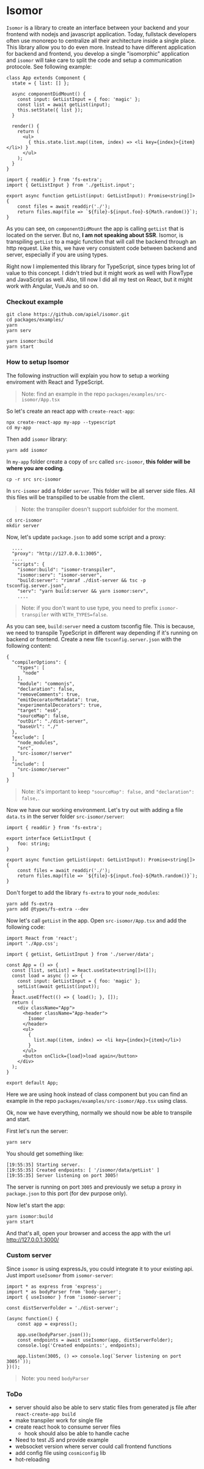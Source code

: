 
# Isomor

`Isomor` is a library to create an interface between your backend and your frontend with nodejs and javascript application. Today, fullstack developers often use monorepo to centralize all their architecture inside a single place. This library allow you to do even more. Instead to have different application for backend and frontend, you develop a single "isomorphic" application and `isomor` will take care to split the code and setup a communication protocole. See following example:

```
class App extends Component {
  state = { list: [] };

  async componentDidMount() {
    const input: GetListInput = { foo: 'magic' };
    const list = await getList(input);
    this.setState({ list });
  }

  render() {
    return (
      <ul>
        { this.state.list.map((item, index) => <li key={index}>{item}</li>) }
      </ul>
    );
  }
}
```

```
import { readdir } from 'fs-extra';
import { GetListInput } from './getList.input';

export async function getList(input: GetListInput): Promise<string[]> {
    const files = await readdir('./');
    return files.map(file => `${file}-${input.foo}-${Math.random()}`);
}
```

As you can see, on `componentDidMount` the app is calling `getList` that is located on the server. But no, **I am not speaking about SSR**. Isomor, is transpiling `getList` to a magic function that will call the backend through an http request. Like this, we have very consistent code between backend and server, especially if you are using types.

Right now I implemented this library for TypeScript, since types bring lot of value to this concept. I didn't tried but it might work as well with FlowType and JavaScript as well. Also, till now I did all my test on React, but it might work with Angular, VueJs and so on.

### Checkout example

```
git clone https://github.com/apiel/isomor.git
cd packages/examples/
yarn
yarn serv

yarn isomor:build
yarn start
```

### How to setup Isomor

The following instruction will explain you how to setup a working enviroment with React and TypeScript.

> Note: find an example in the repo  `packages/examples/src-isomor/App.tsx`

So let's create an react app with `create-react-app`:

```
npx create-react-app my-app --typescript
cd my-app
```

Then add `isomor` library:

```
yarn add isomor
```

In `my-app` folder create a copy of `src` called `src-isomor`, **this folder will be where you are coding**.

```
cp -r src src-isomor
```

In `src-isomor` add a folder `server`. This folder will be all server side files. All this files will be transpilled to be usable from the client.

> Note: the transpiler doesn't support subfolder for the moment.

```
cd src-isomor
mkdir server
```

Now, let's update `package.json` to add some script and a proxy:

```
  ....
  "proxy": "http://127.0.0.1:3005",
  ....
  "scripts": {
    "isomor:build": "isomor-transpiler",
    "isomor:serv": "isomor-server",
    "build:server": "rimraf ./dist-server && tsc -p tsconfig.server.json",
    "serv": "yarn build:server && yarn isomor:serv",
    ....
```

> Note: if you don't want to use type, you need to prefix `isomor-transpiler` with `WITH_TYPES=false`.

As you can see, `build:server` need a custom tsconfig file. This is because, we need to transpile TypeScript in different way depending if it's running on backend or frontend. Create a new file `tsconfig.server.json` with the following content:

```
{
  "compilerOptions": {
    "types": [
      "node"
    ],
    "module": "commonjs",
    "declaration": false,
    "removeComments": true,
    "emitDecoratorMetadata": true,
    "experimentalDecorators": true,
    "target": "es6",
    "sourceMap": false,
    "outDir": "./dist-server",
    "baseUrl": "./"
  },
  "exclude": [
    "node_modules",
    "src",
    "src-isomor/!server"
  ],
  "include": [
    "src-isomor/server"
  ]
}
```
> Note: it's important to keep `"sourceMap": false,` and `"declaration": false,`.

Now we have our working environment. Let's try out with adding a file `data.ts` in the server folder `src-isomor/server`:

```
import { readdir } from 'fs-extra';

export interface GetListInput {
    foo: string;
}

export async function getList(input: GetListInput): Promise<string[]> {
    const files = await readdir('./');
    return files.map(file => `${file}-${input.foo}-${Math.random()}`);
}
```
Don't forget to add the library `fs-extra` to your `node_modules`:

```
yarn add fs-extra
yarn add @types/fs-extra --dev
```

Now let's call `getList` in the app. Open `src-isomor/App.tsx` and add the following code:

```
import React from 'react';
import './App.css';

import { getList, GetListInput } from './server/data';

const App = () => {
  const [list, setList] = React.useState<string[]>([]);
  const load = async () => {
    const input: GetListInput = { foo: 'magic' };
    setList(await getList(input));
  }
  React.useEffect(() => { load(); }, []);
  return (
    <div className="App">
      <header className="App-header">
        Isomor
      </header>
      <ul>
        {
          list.map((item, index) => <li key={index}>{item}</li>)
        }
      </ul>
      <button onClick={load}>load again</button>
    </div>
  );
}

export default App;
```
Here we are using hook instead of class component but you can find an example in the repo  `packages/examples/src-isomor/App.tsx` using class.

Ok, now we have everything, normally we should now be able to transpile and start.

First let's run the server:

```
yarn serv
```

You should get something like:

```
[19:55:35] Starting server.
[19:55:35] Created endpoints: [ '/isomor/data/getList' ]
[19:55:35] Server listening on port 3005!
```

The server is running on port `3005` and previously we setup a proxy in `package.json` to this port (for dev purpose only).

Now let's start the app:

```
yarn isomor:build
yarn start
```

And that's all, open your browser and access the app with the url http://127.0.0.1:3000/

### Custom server

Since `isomor` is using expressJs, you could integrate it to your existing api. Just import `useIsomor` from `isomor-server`:

```
import * as express from 'express';
import * as bodyParser from 'body-parser';
import { useIsomor } from 'isomor-server';

const distServerFolder = './dist-server';

(async function() {
    const app = express();

    app.use(bodyParser.json());
    const endpoints = await useIsomor(app, distServerFolder);
    console.log('Created endpoints:', endpoints);

    app.listen(3005, () => console.log(`Server listening on port 3005!`));
})();
```

> Note: you need `bodyParser`

### ToDo

- server should also be able to serv static files from generated js file after `react-create-app build`
- make transpiler work for single file
- create react hook to consume server files
    - hook should also be able to handle cache
- Need to test JS and provide example
- websocket version where server could call frontend functions
- add config file using `cosmiconfig` lib
- hot-reloading
